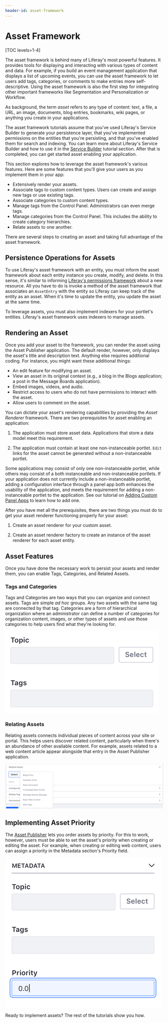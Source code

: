 ```yaml
---
header-id: asset-framework
---
```


# Asset Framework

[TOC levels=1-4]

The asset framework is behind many of Liferay's most powerful features. It 
provides tools for displaying and interacting with various types of content and 
data. For example, if you build an event management application that
displays a list of upcoming events, you can use the asset framework to let users
add tags, categories, or comments to make entries more self-descriptive. Using 
the asset framework is also the first step for integrating other important 
frameworks like Segmentation and Personalization or Workflow.

As background, the term *asset* refers to any type of content: text, a file,
a URL, an image, documents, blog entries, bookmarks, wiki pages, or anything you
create in your applications. 

The asset framework tutorials assume that you've used Liferay's Service Builder
to generate your persistence layer, that you've implemented permissions on the
entities that you're persisting, and that you've enabled them for search and
indexing. You can learn more about Liferay's Service Builder and how to use it
in the
[Service Builder](/docs/7-2/appdev/-/knowledge_base/a/service-builder)
tutorial section. After that is completed, you can get started asset enabling 
your application.

This section explores how to leverage the asset framework's various features. 
Here are some features that you'll give your users as you implement them in 
your app: 

-  Extensively render your assets.
-  Associate tags to custom content types. Users can create and assign new
   tags or use existing tags. 
-  Associate categories to custom content types. 
-  Manage tags from the Control Panel. Administrators can even merge tags. 
-  Manage categories from the Control Panel. This includes the ability to
   create category hierarchies. 
-  Relate assets to one another. 

There are several steps to creating an asset and taking full advantage of the 
asset framework.

## Persistence Operations for Assets 

To use Liferay's asset framework with an entity, you must inform the 
asset framework about each entity instance you create, modify, and delete. In
this sense, it's similar to informing 
[Liferay's permissions framework](/docs/7-2/frameworks/-/knowledge_base/f/defining-application-permissions)
about a new resource. All you have to do is invoke a method of the asset
framework that associates an `AssetEntry` with the entity so Liferay can keep
track of the entity as an asset. When it's time to update the entity, you update
the asset at the same time. 

To leverage assets, you must also implement indexers for your portlet's
entities. Liferay's asset framework uses indexers to manage assets. 

## Rendering an Asset

Once you add your asset to the framework, you can render the asset
using the Asset Publisher application. The default render, however, only
displays the asset's title and description text. Anything else requires
additional coding. For instance, you might want these additional things:

-  An edit feature for modifying an asset.
-  View an asset in its original context (e.g., a blog
   in the Blogs application; a post in the Message Boards application).
-  Embed images, videos, and audio.
-  Restrict access to users who do not have permissions to interact with the
   asset.
-  Allow users to comment on the asset. 

You can dictate your asset's rendering capabilities by providing the *Asset
Renderer* framework. There are two prerequisites for asset enabling an 
application:

1.  The application must store asset data. Applications that store a data model
    meet this requirement.

2.  The application must contain at least one non-instanceable portlet. `Edit` 
    links for the asset cannot be generated without a non-instanceable portlet.
 
Some applications may consist of only one non-instanceable portlet, while others
may consist of a both instanceable and non-instanceable portlets. If your 
application does not currently include a non-instanceable portlet, adding a 
configuration interface through a panel app both enhances the usability of 
the application, and meets the requirement for adding a non-instanceable 
portlet to the application. See our tutorial on 
[Adding Custom Panel Apps](/docs/7-2/frameworks-/knowledge_base/f/customizing-the-product-menu#adding-custom-panel-apps)
to learn how to add one.


After you have met all the prerequisites, there are two things you must do to 
get your asset renderer functioning properly for your asset:

1.  Create an asset renderer for your custom asset.

2.  Create an asset renderer factory to create an instance of the asset renderer
    for each asset entity.

## Asset Features

Once you have done the necessary work to persist your assets and render them,
you can enable Tags, Categories, and Related Assets.

### Tags and Categories

Tags and Categories are two ways that you can organize and connect assets. Tags
are simple *ad hoc* groups. Any two assets with the same tag are connected by
that tag. Categories are a form of hierarchical organization where an
administrator can define a number of categories for organization content,
images, or other types of assets and use those categories to help users find
what they're looking for.

![Figure 1: Adding category and tag input options lets authors aggregate and label custom entities.](../../images/asset-fw-categories-and-tags-options.png)

### Relating Assets

Relating assets connects individual pieces of content across your site or
portal. This helps users discover related content, particularly when there's an
abundance of other available content. For example, assets related to a web
content article appear alongside that entry in the Asset Publisher application.

![Figure 2: You and your users can find it helpful to relate assets to entities, such as this blogs entry.](../../images/asset-related-content-asset-publisher.png)

## Implementing Asset Priority

The 
[Asset Publisher](/docs/7-2/-/knowledge_base/publishing-assets) 
lets you order assets by priority. For this to work, however, users must be able
to set the asset's priority when creating or editing the asset. For example,
when creating or editing web content, users can assign a priority in the
Metadata section's Priority field. 

![Figure 3: The Priority field lets users set an asset's priority.](../../images/web-content-categorization.png)

Ready to implement assets? The rest of the tutorials show you how. 
